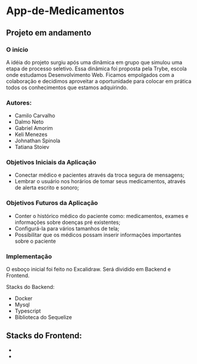 # App-de-Medicamentos

## Projeto em andamento

### O início

A idéia do projeto surgiu após uma dinâmica em grupo que  simulou uma etapa de processo seletivo. Essa dinâmica foi proposta pela Trybe, escola onde estudamos Desenvolvimento Web. 
Ficamos empolgados com a colaboração e decidimos aproveitar a oportunidade para colocar em prática todos os conhecimentos que estamos adquirindo. 

### Autores: 

- Camilo Carvalho
- Dalmo Neto 
- Gabriel Amorim
- Keli Menezes
- Johnathan Spinola
- Tatiana Stoiev

### Objetivos Iniciais da Aplicação

- Conectar médico e pacientes através da troca segura de mensagens;
- Lembrar o usuário nos horários de tomar seus medicamentos, através de alerta escrito e sonoro;

### Objetivos Futuros da Aplicação

- Conter o histórico médico do paciente como: medicamentos, exames e informações sobre doenças pré existentes; 
- Configurá-la para vários tamanhos de tela;
- Possibilitar que os médicos possam inserir informações importantes sobre o paciente 

### Implementação

O esboço inicial foi feito no Excalidraw.
Será dividido em Backend e Frontend.

Stacks do Backend:
- Docker
- Mysql
- Typescript
- Biblioteca do Sequelize

Stacks do Frontend:
- 
- 
- 

